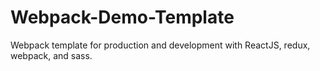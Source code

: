 # Webpack-Demo-Template

Webpack template for production and development with ReactJS, redux, webpack, and sass. 
